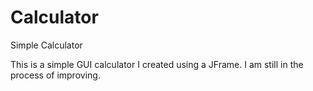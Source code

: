 # Calculator
Simple Calculator

This is a simple GUI calculator I created using a JFrame. I am still in the process of improving. 
